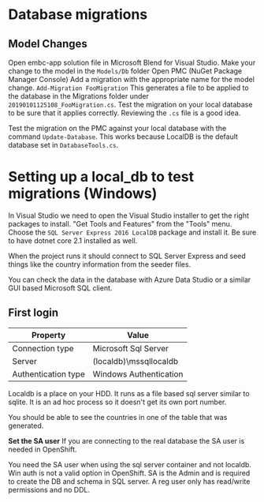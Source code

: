# Database migrations

## Model Changes

Open embc-app solution file in Microsoft Blend for Visual Studio.
Make your change to the model in the `Models/Db` folder
Open PMC (NuGet Package Manager Console)
Add a migration with the appropriate name for the model change. 
    `Add-Migration FooMigration`
This generates a file to be applied to the database in the Migrations folder under `20190101125108_FooMigration.cs`.
Test the migration on your local database to be sure that it applies correctly. Reviewing the `.cs` file is a good idea.

Test the migration on the PMC against your local database with the command `Update-Database`. This works because LocalDB is the default database set in `DatabaseTools.cs`.

# Setting up a local_db to test migrations (Windows)

In Visual Studio we need to open the Visual Studio installer to get the right packages to install. "Get Tools and Features" from the "Tools" menu. Choose the `SQL Server Express 2016 LocalDB` package and install it. Be sure to have dotnet core 2.1 installed as well.

When the project runs it should connect to SQL Server Express and seed things like the country information from the seeder files.

You can check the data in the database with Azure Data Studio or a similar GUI based Microsoft SQL client. 

## First login

|Property|Value|
|--|--|
|Connection type| Microsoft Sql Server |
|Server| (localdb)\mssqllocaldb |
|Authentication type| Windows Authentication |

Localdb is a place on your HDD. It runs as a file based sql server similar to sqlite. It is an ad hoc process so it doesn't get its own port number.

You should be able to see the countries in one of the table that was generated.

**Set the SA user**
If you are connecting to the real database the SA user is needed in OpenShift.

You need the SA user when using the sql server container and not localdb. Win auth is not a valid option in OpenShift. SA is the Admin and is required to create the DB and schema in SQL server. A reg user only has read/write permissions and no DDL.

